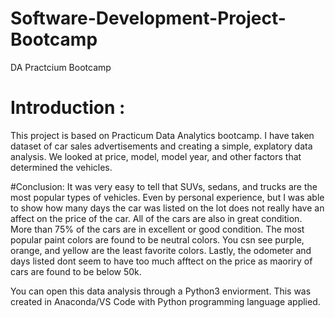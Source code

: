 # Software-Development-Project-Bootcamp
DA Practcium Bootcamp

# Introduction : 
This project is based on Practicum Data Analytics bootcamp. I have taken dataset of car sales advertisements and creating a simple, explatory data analysis. We looked at price, model, model year, and other factors that determined the vehicles.

#Conclusion: 
It was very easy to tell that SUVs, sedans, and trucks are the most popular types of vehicles. Even by personal experience, but I was able to show how many days the car was listed on the lot does not really have an affect on the price of the car. All of the cars are also in great condition. More than 75% of the cars are in excellent or good condition. The most popular paint colors are found to be neutral colors. You csn see purple, orange, and yellow are the least favorite colors. Lastly, the odometer and days listed dont seem to have too much afftect on the price as maoriry of cars are found to be below 50k. 

You can open this data analysis through a Python3 enviorment. This was created in Anaconda/VS Code with Python programming language applied. 
